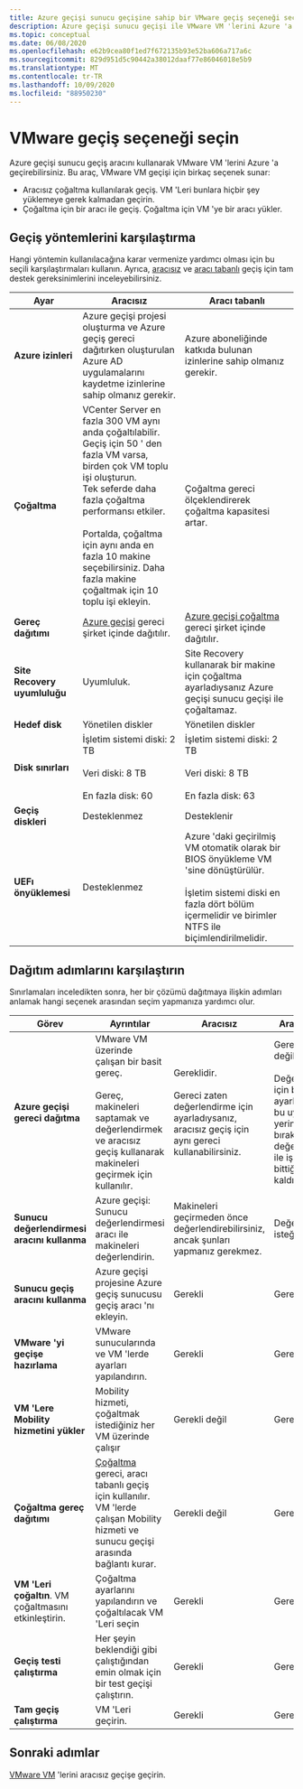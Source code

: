 ```yaml
---
title: Azure geçişi sunucu geçişine sahip bir VMware geçiş seçeneği seçin | Microsoft Docs
description: Azure geçişi sunucu geçişi ile VMware VM 'lerini Azure 'a geçirme seçeneklerine genel bakış sağlar
ms.topic: conceptual
ms.date: 06/08/2020
ms.openlocfilehash: e62b9cea80f1ed7f672135b93e52ba606a717a6c
ms.sourcegitcommit: 829d951d5c90442a38012daaf77e86046018e5b9
ms.translationtype: MT
ms.contentlocale: tr-TR
ms.lasthandoff: 10/09/2020
ms.locfileid: "88950230"
---
```

# <a name="select-a-vmware-migration-option"></a>VMware geçiş seçeneği seçin

Azure geçişi sunucu geçiş aracını kullanarak VMware VM 'lerini Azure 'a geçirebilirsiniz. Bu araç, VMware VM geçişi için birkaç seçenek sunar:

- Aracısız çoğaltma kullanılarak geçiş. VM 'Leri bunlara hiçbir şey yüklemeye gerek kalmadan geçirin.
- Çoğaltma için bir aracı ile geçiş. Çoğaltma için VM 'ye bir aracı yükler.


## <a name="compare-migration-methods"></a>Geçiş yöntemlerini karşılaştırma

Hangi yöntemin kullanılacağına karar vermenize yardımcı olması için bu seçili karşılaştırmaları kullanın. Ayrıca, [aracısız](migrate-support-matrix-vmware-migration.md#agentless-migration) ve [aracı tabanlı](migrate-support-matrix-vmware-migration.md#agent-based-migration) geçiş için tam destek gereksinimlerini inceleyebilirsiniz.

**Ayar** | **Aracısız** | **Aracı tabanlı**
--- | --- | ---
**Azure izinleri** | Azure geçişi projesi oluşturma ve Azure geçiş gereci dağıtırken oluşturulan Azure AD uygulamalarını kaydetme izinlerine sahip olmanız gerekir. | Azure aboneliğinde katkıda bulunan izinlerine sahip olmanız gerekir. 
**Çoğaltma** | VCenter Server en fazla 300 VM aynı anda çoğaltılabilir.<br/> Geçiş için 50 ' den fazla VM varsa, birden çok VM toplu işi oluşturun.<br/> Tek seferde daha fazla çoğaltma performansı etkiler.<br/><br/> Portalda, çoğaltma için aynı anda en fazla 10 makine seçebilirsiniz. Daha fazla makine çoğaltmak için 10 toplu işi ekleyin.| Çoğaltma gereci ölçeklendirerek çoğaltma kapasitesi artar.
**Gereç dağıtımı** | [Azure geçişi](migrate-appliance.md) gereci şirket içinde dağıtılır. | [Azure geçişi çoğaltma](migrate-replication-appliance.md) gereci şirket içinde dağıtılır.
**Site Recovery uyumluluğu** | Uyumluluk. | Site Recovery kullanarak bir makine için çoğaltma ayarladıysanız Azure geçişi sunucu geçişi ile çoğaltamaz.
**Hedef disk** | Yönetilen diskler | Yönetilen diskler
**Disk sınırları** | İşletim sistemi diski: 2 TB<br/><br/> Veri diski: 8 TB<br/><br/> En fazla disk: 60 | İşletim sistemi diski: 2 TB<br/><br/> Veri diski: 8 TB<br/><br/> En fazla disk: 63
**Geçiş diskleri** | Desteklenmez | Desteklenir
**UEFı önyüklemesi** | Desteklenmez | Azure 'daki geçirilmiş VM otomatik olarak bir BIOS önyükleme VM 'sine dönüştürülür.<br/><br/> İşletim sistemi diski en fazla dört bölüm içermelidir ve birimler NTFS ile biçimlendirilmelidir.

## <a name="compare-deployment-steps"></a>Dağıtım adımlarını karşılaştırın

Sınırlamaları inceledikten sonra, her bir çözümü dağıtmaya ilişkin adımları anlamak hangi seçenek arasından seçim yapmanıza yardımcı olur.

**Görev** | **Ayrıntılar** |**Aracısız** | **Aracı tabanlı**
--- | --- | --- | ---
**Azure geçişi gereci dağıtma** | VMware VM üzerinde çalışan bir basit gereç.<br/><br/> Gereç, makineleri saptamak ve değerlendirmek ve aracısız geçiş kullanarak makineleri geçirmek için kullanılır. | Gereklidir.<br/><br/> Gereci zaten değerlendirme için ayarladıysanız, aracısız geçiş için aynı gereci kullanabilirsiniz. | Gerekli değildir.<br/><br/> Değerlendirme için bir gereç ayarladıysanız bu uygulamayı yerinde bırakabilir veya değerlendirme ile işiniz bittiğinde kaldırabilirsiniz.
**Sunucu değerlendirmesi aracını kullanma** | Azure geçişi: Sunucu değerlendirmesi aracı ile makineleri değerlendirin. | Makineleri geçirmeden önce değerlendirebilirsiniz, ancak şunları yapmanız gerekmez. | Değerlendirme isteğe bağlıdır | Değerlendirme isteğe bağlıdır.
**Sunucu geçiş aracını kullanma** | Azure geçişi projesine Azure geçiş sunucusu geçiş aracı 'nı ekleyin. | Gerekli | Gerekli
**VMware 'yi geçişe hazırlama** | VMware sunucularında ve VM 'lerde ayarları yapılandırın. | Gerekli | Gerekli
**VM 'Lere Mobility hizmetini yükler** | Mobility hizmeti, çoğaltmak istediğiniz her VM üzerinde çalışır | Gerekli değil | Gerekli
**Çoğaltma gereç dağıtımı** | [Çoğaltma](migrate-replication-appliance.md) gereci, aracı tabanlı geçiş için kullanılır. VM 'lerde çalışan Mobility hizmeti ve sunucu geçişi arasında bağlantı kurar. | Gerekli değil | Gerekli
**VM 'Leri çoğaltın**. VM çoğaltmasını etkinleştirin. | Çoğaltma ayarlarını yapılandırın ve çoğaltılacak VM 'Leri seçin | Gerekli | Gerekli
**Geçiş testi çalıştırma** | Her şeyin beklendiği gibi çalıştığından emin olmak için bir test geçişi çalıştırın. | Gerekli | Gerekli
**Tam geçiş çalıştırma** | VM 'Leri geçirin. | Gerekli | Gerekli



## <a name="next-steps"></a>Sonraki adımlar

[VMware VM](tutorial-migrate-vmware.md) 'lerini aracısız geçişe geçirin.



